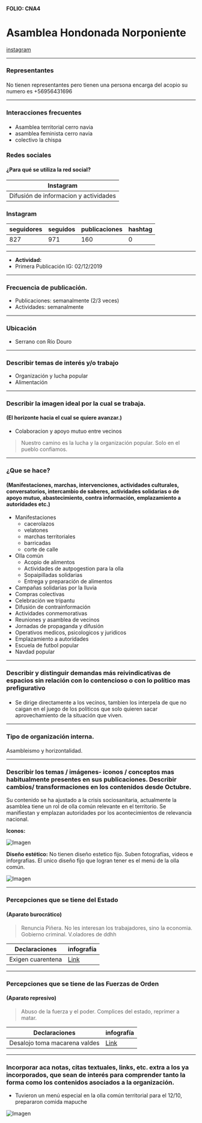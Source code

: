 #### FOLIO: CNA4
# Asamblea Hondonada Norponiente

[instagram](https://www.instagram.com/hondonadanor.p/)

---

### Representantes
#### 
No tienen representantes pero tienen una persona encarga del acopio su numero es +56956431696

---
### Interacciones frecuentes
#### 
* Asamblea territorial cerro navia
* asamblea feminista cerro navia
* colectivo la chispa

### Redes sociales
#### ¿Para qué se utiliza la red social?
| Instagram | 
|---|
|Difusión de informacion y actividades|

### **Instagram**
| seguidores | seguidos | publicaciones | hashtag 
|---|---|---|---|
|827|971|160| 0

---

* **Actividad:**   
* Primera Publicación IG: 02/12/2019

---
### Frecuencia de publicación.

* Publicaciones: semanalmente (2/3 veces)
* Actividades: semanalmente

---
### Ubicación
* Serrano con Río Douro

---
### Describir temas de interés y/o trabajo
* Organización y lucha popular
* Alimentación

---
### Describir la imagen ideal por la cual se trabaja.
#### (El horizonte hacia el cual se quiere avanzar.)
* Colaboracion y apoyo mutuo entre vecinos
> Nuestro camino es la lucha y la organización popular. Solo en el pueblo confiamos.

---
### ¿Que se hace?
#### (Manifestaciones, marchas, intervenciones, actividades culturales, conversatorios, intercambio de saberes, actividades solidarias o de apoyo mutuo, abastecimiento, contra información, emplazamiento a autoridades etc.)
* Manifestaciones
    * cacerolazos
    * velatones
    * marchas territoriales
    * barricadas
    * corte de calle
* Olla común
    * Acopio de alimentos
    * Actividades de autpogestion para la olla
    * Sopaipilladas solidarias
    * Entrega y preparación de alimentos
* Campañas solidarias por la lluvia
* Compras colectivas
* Celebración we tripantu
* Difusión de contrainformación
* Actividades conmemorativas
* Reuniones y asamblea de vecinos
* Jornadas de propaganda y difusión
* Operativos medicos, psicologicos y juridicos
* Emplazamiento a autoridades
* Escuela de futbol popular
* Navdad popular


---
### Describir y distinguir demandas más reivindicativas de espacios sin relación con lo contencioso o con lo político mas prefigurativo
#### 
* Se dirige directamente a los vecinos, tambien los interpela de que no caigan en el juego de los politicos que solo quieren sacar aprovechamiento de la situación que viven. 


---
### Tipo de organización interna.
#### 
Asambleismo y horizontalidad.

---
### Describir los temas / imágenes- iconos / conceptos mas habitualmente presentes en sus publicaciones. Describir cambios/ transformaciones en los contenidos desde Octubre.
Su contenido se ha ajustado a la crisis sociosanitaria, actualmente la asamblea tiene un rol de olla común relevante en el territorio. Se manifiestan y emplazan autoridades por los acontecimientos de relevancia nacional.

**Iconos:**

![Imagen](Imagen1CNA4.png)

**Diseño estético:**
No tienen diseño estetico fijo. Suben fotografías, videos e inforgrafias. El unico diseño fijo que logran tener es el menú de la olla común.

![Imagen](Imagen3CNA4.png)

---
### Percepciones que se tiene del Estado
#### (Aparato burocrático)
> Renuncia Piñera. No les interesan los trabajadores, sino la economia. Gobierno criminal. V.oladores de ddhh 

| Declaraciones | infografía | 
|---|---|
|Exigen cuarentena | [Link](https://www.instagram.com/p/B_imjPKJmST/) |

---
### Percepciones que se tiene de las Fuerzas de Orden
#### (Aparato represivo)
> Abuso de la fuerza y el poder. Complices del estado, reprimer a matar.

| Declaraciones | infografía | 
|---|---|
|Desalojo toma macarena valdes| [Link](https://www.instagram.com/p/B6T7AXEJGoU/) |


---
### Incorporar aca notas, citas textuales, links, etc. extra a los ya incorporados, que sean de interés para comprender tanto la forma como los contenidos asociados a la organización.

* Tuvieron un menú especial en la olla común territorial para el 12/10, prepararon comida mapuche

![Imagen](Imagen2CNA4.png)